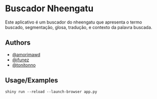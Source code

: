 
# Buscador Nheengatu

Este aplicativo é um buscador do nheengatu que apresenta o termo buscado, segmentação, glosa, tradução, e contexto da palavra buscada. 


## Authors

- [@amorimawd](https://www.github.com/amorimawd)
- [@jfunez](https://www.github.com/jfunez)
- [@tonitonno](https://www.github.com/tonitonno)

## Usage/Examples

```shell
shiny run --reload --launch-browser app.py
```

